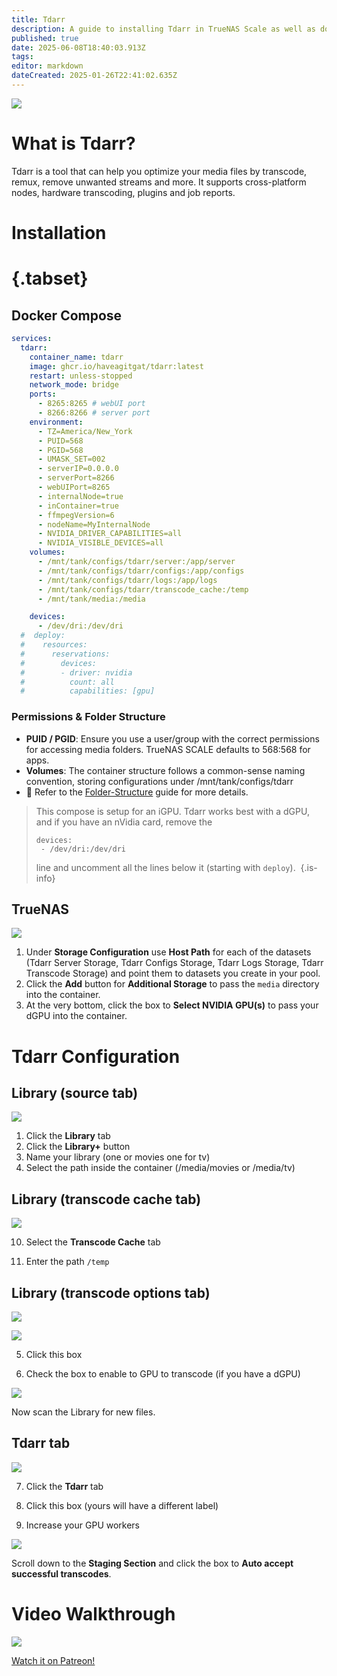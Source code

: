 ```yaml
---
title: Tdarr
description: A guide to installing Tdarr in TrueNAS Scale as well as docker via compose
published: true
date: 2025-06-08T18:40:03.913Z
tags: 
editor: markdown
dateCreated: 2025-01-26T22:41:02.635Z
---
```


![](/tdarr.png)

# What is Tdarr?

Tdarr is a tool that can help you optimize your media files by transcode, remux, remove unwanted streams and more. It supports cross-platform nodes, hardware transcoding, plugins and job reports.

# Installation
# {.tabset}
## Docker Compose

```yaml
services:
  tdarr:
    container_name: tdarr
    image: ghcr.io/haveagitgat/tdarr:latest
    restart: unless-stopped
    network_mode: bridge
    ports:
      - 8265:8265 # webUI port
      - 8266:8266 # server port
    environment:
      - TZ=America/New_York
      - PUID=568
      - PGID=568
      - UMASK_SET=002
      - serverIP=0.0.0.0
      - serverPort=8266
      - webUIPort=8265
      - internalNode=true
      - inContainer=true
      - ffmpegVersion=6
      - nodeName=MyInternalNode
      - NVIDIA_DRIVER_CAPABILITIES=all
      - NVIDIA_VISIBLE_DEVICES=all
    volumes:
      - /mnt/tank/configs/tdarr/server:/app/server
      - /mnt/tank/configs/tdarr/configs:/app/configs
      - /mnt/tank/configs/tdarr/logs:/app/logs
      - /mnt/tank/configs/tdarr/transcode_cache:/temp
      - /mnt/tank/media:/media

    devices:
      - /dev/dri:/dev/dri
  #  deploy:
  #    resources:
  #      reservations:
  #        devices:
  #        - driver: nvidia
  #          count: all
  #          capabilities: [gpu]
```

### Permissions & Folder Structure
- **PUID / PGID**: Ensure you use a user/group with the correct permissions for accessing media folders. TrueNAS SCALE defaults to 568:568 for apps.
- **Volumes**: The container structure follows a common-sense naming convention, storing configurations under /mnt/tank/configs/tdarr
- 📌 Refer to the [Folder-Structure](/Folder-Structure) guide for more details.

> This compose is setup for an iGPU. Tdarr works best with a dGPU, and if you have an nVidia card, remove the 
> ```
> devices:  
>  - /dev/dri:/dev/dri
>  ``` 
> line and uncomment all the lines below it (starting with `deploy`). 
{.is-info}


## TrueNAS

![](/screenshot_from_2025-01-26_17-42-01.png)

1. Under **Storage Configuration** use **Host Path** for each of the datasets (Tdarr Server Storage, Tdarr Configs Storage, Tdarr Logs Storage, Tdarr Transcode Storage) and point them to datasets you create in your pool. 
1. Click the **Add** button for **Additional Storage** to pass the `media` directory into the container.
1. At the very bottom, click the box to **Select NVIDIA GPU(s)** to pass your dGPU into the container. 

# Tdarr Configuration

## Library (source tab)

![](/tdarrlib.png)

1.  Click the **Library** tab
2.  Click the **Library+** button
3.  Name your library (one or movies one for tv)
4.  Select the path inside the container (/media/movies or /media/tv)

## Library (transcode cache tab)

![](/tdarr5.png)

10. Select the **Transcode Cache** tab

11. Enter the path `/temp`

## Library (transcode options tab)

![](/tdarr2.png)

![](/tdarr3.png)

5. Click this box

6. Check the box to enable to GPU to transcode (if you have a dGPU)

![](/screenshot_from_2025-01-26_17-57-55.png)

Now scan the Library for new files.

## Tdarr tab

![](/tdarr4.png)

7. Click the **Tdarr** tab

8. Click this box (yours will have a different label)

9. Increase your GPU workers

![](/screenshot_from_2025-01-26_18-01-29.png)

Scroll down to the **Staging Section** and click the box to **Auto accept successful transcodes**.

# Video Walkthrough

![](/2025-01-26-truenas-scale--tdarr-efficient-promo-card.png)

[Watch it on Patreon!](https://www.patreon.com/posts/truenas-scale-120842366?utm_medium=clipboard_copy&utm_source=copyLink&utm_campaign=postshare_creator&utm_content=join_link)